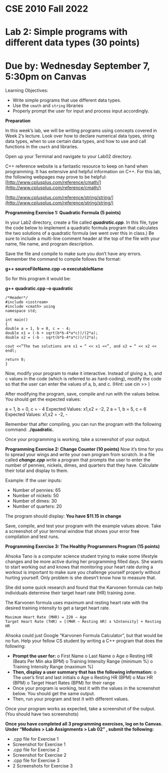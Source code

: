 # CSE 2010 Fall 2022

# Lab 2: Simple programs with different data types (30 points)

# Due by: Wednesday September 7, 5:30pm on Canvas

Learning Objectives:

- Write simple programs that use different data types.
- Use the `cmath` and `string` libraries
- Properly prompt the user for input and process input accordingly.

**Preparation**

In this week’s lab, we will be writing programs using concepts covered in Week 2’s lecture. Look
over how to declare numerical data types, string data types, when to use certain data types, and
how to use and call functions in the `cmath` and <string> libraries.

Open up your Terminal and navigate to your Lab02 directory.

C++ reference website is a fantastic resource to keep on hand when programming. It has
extensive and helpful information on C++. For this lab, the following webpages may prove to be
helpful:
[http://www.cplusplus.com/reference/cmath/](http://www.cplusplus.com/reference/cmath/)

[http://www.cplusplus.com/reference/string/string/](http://www.cplusplus.com/reference/string/string/)

**Programming Exercise 1: Quadratic Formula (5 points)**

In your Lab2 directory, create a file called **_quadratic.cpp_**. In this file, type the code below to
implement a quadratic formula program that calculates the two solutions of a quadratic formula
(we went over this in class.) Be sure to include a multi-line comment header at the top of the file
with your name, file name, and program description.

Save the file and compile to make sure you don’t have any errors. Remember the command to
compile follows the format:

**g++ sourceFileName.cpp –o executableName**

So for this program it would be:

**g++ quadratic.cpp –o quadratic**

```
/*Header*/
#include <iostream>
#include <cmath> using
namespace std;
```
```
int main()
{
double a = 1, b = 0, c = - 4;
double x1 = (-b + sqrt(b*b-4*a*c))/(2*a);
double x2 = (-b - sqrt(b*b-4*a*c))/(2*a);
```
```
cout <<”The two solutions are x1 = “ << x1 <<”, and x2 = “ << x2 << endl;
```
```
return 0;
}
```

Now, modify your program to make it interactive. Instead of giving a, b, and c values in the
code (which is referred to as hard-coding), modify the code so that the user can enter the
values of a, b, and c. (Hint: use cin >> )

After modifying the program, save, compile and run with the values below. You should get the
expected values:

a = 1, b = 0, c = - 4 Expected Values: x1,x2 = -2, 2
a = 1, b = 5, c = 6 Expected Values: x1,x2 = -2, -

Remember that after compiling, you can run the program with the following command:
**./quadratic.**

Once your programming is working, take a screenshot of your output.

**Programming Exercise 2: Change Counter (10 points)**
Now it’s time for you to spread your wings and write your own program from scratch. In a file
called **_change.cpp_** write a program that prompts the user to enter the number of pennies,
nickels, dimes, and quarters that they have. Calculate their total and display to them.

Example:
If the user inputs:

- Number of pennies: 65
- Number of nickels: 50
- Number of dimes: 30
- Number of quarters: 20

The program should display: **You have $11.15 in change**

Save, compile, and test your program with the example values above. Take a screenshot of
your terminal window that shows your error free compilation and test runs.


**Programming Exercise 3: The Healthy Programmers Program (15 points)**

Ahsoka Tano is a computer science student trying to make some lifestyle changes and be more
active during her programming filled days. She wants to start working out and knows that
monitoring your heart rate during a workout is important to make sure you challenge yourself
properly without hurting yourself. Only problem is she doesn’t know how to measure that.

She did some quick research and found that the Karvonen formula can help individuals
determine their target heart rate (HR) training zone.

The Karvonen formula uses maximum and resting heart rate with the desired training intensity
to get a target heart rate.

```
Maximum Heart Rate (MHR) = 220 – Age
Target Heart Rate (THR) = [(MHR – Resting HR) x %Intensity] + Resting HR
```
Ahsoka could just Google “Karvonen Formula Calculator”, but that would be no fun. Help your
fellow CS student by writing a C++ program that does the following:

- **Prompt the user for:**
    o First Name
    o Last Name
    o Age
    o Resting HR (Beats Per Min aka BPM)
    o Training Intensity Range (minimum %)
    o Training Intensity Range (maximum %)
- **Then, display a user summary that has the following information:**
    o The user’s first and last initials
    o Age
    o Resting HR (BPM)
    o Max HR (BPM)
    o Target Heart Rates (BPM) for their range
- Once your program is working, test it with the values in the screenshot below. You
    should get the same output.
- Then, run your program and test it with different values.

Once your program works as expected, take a screenshot of the output. (You should have two
screenshots)


**Once you have completed all 3 programming exercises, log on to Canvas. Under
“Modules > Lab Assignments > Lab 02” , submit the following:**

- .cpp file for Exercise 1
- Screenshot for Exercise 1
- .cpp file for Exercise 2
- Screenshot for Exercise 2
- .cpp file for Exercise 3
- 2 Screenshots for Exercise 3


